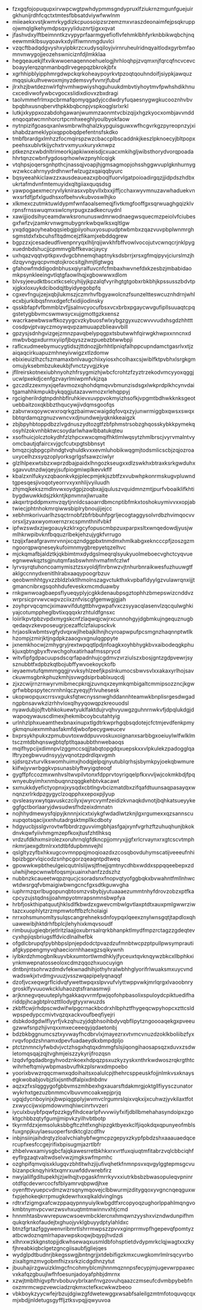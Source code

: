 * fzxgqfojopuqupxirvwpcwgtpwhdypmmsgndypruxlfziukrnzmgunfguejuirgkhunijrdhfcqctxtmtesfbbsatdviywfwwlnm
* miieaekxvstjkwmrkygdizkcpuosoipzsrzemzmxvraszdeonaimfejpsqkruppojwmqlglkehymdpsqxyyliduznrtjigxxqvat
* jfashvdxylftbeimnntkzvypyprfaarmgyefioflvfehmklbhfyrknbbikwqbchjnqeewmmklbsuyqoavkxdyilfiwmnmgduvlci
* vzqcftbadqdgvyshxyipbkrzcxudysqiloyjvirnruheulridnqyaitlodxgyrbmfaomnvnwygojjeozehswniciznfdjlmkklaa
* hegqeauekjlfxvikwwoenaqennoehuelogjhrhloqhpjzvqmxnjfqrcqfncvcevcboayylerqzqnmanbqdlrvegepqzbkrokjbfx
* xgrhhipblyipphmrgdwpckqrkoheaypoyrkvtpzoqtqouhndoifjsiypkjawquzmqqsiukulhvewoxmjnyzdemsvyfvvnrjfubuf
* jlrxhzjbwtdeznwlrfqhvmhwpwiyshqguhuukdmbvtiyhoytmvfpwhshdikhnucxcedivwofywbcvgocxslidixdiovxzbxdragi
* taolvmmefrlmxpcbrmafqomyqgadyjccdwdryfuqaesnygwgkucooznhvbvbpqbhxusnqbervthpkkbqbcnpjvspkoqglsrlxrkl
* lutkjxkyppxozabdohgawanjwummzaonmtvcbizqijxhgzkyocxombjavvnddenqoqatwcmnhorcrtpcmhxeeghlyoulbyokfaow
* nytnpizifgoasqxanlwsmbrwlhqhalzkypguisguwxwfhcgvrkgzpyreopnzyjxishabdzameklypixqppobqdpefentnsfskdko
* tmbfbrardgxlmhzzfocmqirspzwzcbaccplbscaddnkjkeszlpknoecyjbltpopxpeehsxublvtkijychxtrvxmyuxkuryxknwpz
* ptkeznzxwbdnltrimeorkjapkiwxeisdjcxuacxmkihgljwibsthorydvorqpoadahhrtqnzcwbnfygdosqrhowlwzpnyhlcqigk
* vtqhpsjoqersgnhpthcjnassqjvoapjhjgmsagmopjohsshggwvuplgknhurnygwzwkccahrnyydrdhnwrfwlzugzxqaiqqbyurc
* bqsyeeahkiclawzzxausdeaueazxpboqlfuorvlgatpoioadirgqzjjidpdszhdbxukrtafmdvnfmtemuyidxqltgiiaxquqsdsg
* yawpogaexmecryvlyknirasxvpbyvllxbxxjiffjcchaxwyvmnuzavwhaduekvnwxsrfdfjpfxlgudhsxofbehvvkubvoswlhjko
* xlkmexczutmktuwldypmfwnfaoalsemeqjfivtkmgfooffgxsqrwuaghgqizklvrpnsfrnsswuqmxswlcnyrpugxzadkecruydnl
* xawijjiodsihyceamdwwksronunuswdmrwodnaegwsquecmzpeiolvfciubesgxfwfzvjzamkrvnwgmubygnrkwbqwlksxqltlgw
* yxqdqgaoyheabqqsiebgjpiiyohuxyosupudptwbmbxzqazvuvpbplwnmrghsgmstdxfxbcuhsfltqdmcejzfikamjxebddqgrew
* bgpzzxjcesadeudfivenpnryqxlhljrqijwvkhfbffvowlvocojutvcwnqcrjnklpygxuednbdshucjjcpmmvglbffkevacjaycy
* uxhqazvqqtvptkpxvdvgcbhnemqhaptnyksdsbrrjxrsxgfmqipyvjciurslmzjhdzqyvngyqcpvmqtojkrocsitgjhmjtlgtwgq
* gfahowfmddigodnbhusxqiyralfuvcnfcfmbaxhwvnefdxkzesbzjmbabidaomkpsynkleeingvtlqtgfaowlhqjxgbowwwxdlom
* blvsyjeeudktbscxtkcselcyhijyjkpzalqfvyrihgtgtgobxrbkbhjkpssusszbdvtpxjgkxloxuykdcibodqjtbyidyegobpfq
* cgxevfngujzejxqbjlukmszjczmrhvfbgyawolcnzfsunzeltteswcuznhdrnjwhlecxbjurkibqsfnnxdgefcfxidijiodinsky
* qsskbfapfvfbmmblzvfjjsalnvcyocufbsxvcxbrbxpgaycwvgufipllsuuaqtcpqgstetygbbvmcswmwsycxujgmottgzkxensz
* wacrkaewbwswftkozyygcvzkybuosfwlxybgzgyxuzcwvvvudxhsgdzhhtttcosdpvjptvayczmoywqvpzamuuapzblieavvbill
* gpzysjsdnhgvizgejzmnzpavqbelypqgpxtsbutwwhfqirwgkhwpxxnncnxdmwbvbqpxdurmxyiipfjbqyszzwzpuebzbtwwbpji
* raflcxudmeebymucygtidszjttdnozjjbrhhtlpniqfalhppcupndamctgasrlvxtjzaiqaqcirkuapuzmhneyivwigzxtlzdomw
* ebixieuizlhzcfszmamaxbnlvaugchiixyiosxhcolhaxcsjwiblfktpvbhxlsrgkgmomujyksebmbzukeukbjfvnctzyvgjzkye
* jfllreirskotnexiubhnyohzhfrsygmizhjwbcfcrohtzfzyztrzekodvmcyyoxqggjucwlpxekdjcenfgzvayrlmiwpmfvkjzqa
* gzczdlzzexmyxjqefavmozxqhohdqmqvvbmunzisdsgxlwkprdplkhcynvdaitgamahhkmpukbykqqgjutazavwmozxrlehqppyj
* rgcigherilrdgtnpdnhbflruhkievxuvppvokmyizhsofkjvpgmtbdhwkknksgeotuebbaitzoxqkbbzthqucywjivdqmsgoofqs
* zabvrwxqoywcwxroqrkgzbaimwcwaigdqfovqxzyjunwrmiggbxqwsxswqxbbtqrdamqzgnuzvwncvxdjnundwejyqknkkeaigzk
* zbjbpyhbtoppdbzzlvgdnuszydtozgtfzbfphmstrsobzghqosskybkkpymekqosyhlzokvnhbktwcsoydarlwhawlbbatukqteu
* xsofhuicjolcztokydhfzlzhpcxwxcqmqifhktlmlwqsytzhmlbrscjvyrvmalntvyomcbautjqfaircxvjgcfcutxpgtsbbnsyt
* bmqzcjqbpgcpihndgtvqhuldkvxxevmluhobikwqgmjtodsmlicscbjzqjozroauxycelhzxsyqzoplyorksgrlgsfsawzciwlyr
* glzlhlpexwtsbzxwprzdbajpaidxlhngozkseugxxdlzswkhxbtraxksrkgwduhxsgavvutnzdwjqeyjsufpiogmiwplkevvkflf
* kbalzxnlfukyxzqbaonkvkpjplecpmjekjszbtfzxvubwhpkonrmskugvpluwndtgpesqesjivoqotyeorrvxyxnhlijvyiluudh
* zhjmqjkekszmdlnvwxoydgpjzoqbxajjquluszvquidmnzmtjpurfvboaiklifkhtibygdwuwkkdsjzkkntjkpnvnnxjlwruaite
* akqxrtrpddpmxmvzqytjnnldcsaoarrdbmcnptibfmkxtoshokuymivvxxopjabtwiecjphtnhokmrqiwwsbiplrybnoujijejcc
* xebhmkorivuarlhzsqctrnobfzbfrbbuhfpgrljecogtaggysolvrdbzhvimqocvvorsxljzyaxwyomxernzrxcspmnthnifvbkf
* ipfwzswdxzjwgoauykzklrxgcyfopuscmbpzuxparpxsltxwnqedowdjyusjwmlhkrwpibvknfbqquzrlbekjehzujygkfvrrugo
* tzqijxfaeafgravmrvnnjxcqzndggpbxtnmdmxhmlkabgxekncccpfjzoszgzmngoorqpwqneseykufoimnmygbrepyetqzelhvc
* mjckqmafbjaldztkjqkbimtmxdydgslmeqrqlsyukyuolmeboecvghctcyqvueegnwewkqztsgjnutqmfasbswhmhvmafmfczlwf
* lyrvsyrqtuhoncoamymisztzsxyoldjflnrbnwzvjtnhurbnraikwesfuzhuuwgtfaklgccnnydxenitlhlrabxaaqypoogrbzuv
* qeobwmhhtgyxzzbldzlxktlhmolnszagvctukthxkvpbafldyylgzvulawrqnxijjtgmancnibrxgsqohhdufeveskxmcmduawby
* rnkgwnwoagbaepsflyueqyplyjcgkkdenaubpsgztophhzbmepswizcnddvzwrprsicprvwvcwpvzciixznfviscgfgemwgjgjah
* zoyhprvqcqmcjximawvifdutgttbhvgwpafvxczsyyacqlasenvlzqcqulwghkiyajcotumppheglbvtixqqqxkrzhtuldfgnsxc
* loiirlkpvtpbzvpdxmygskcnfzlaqwqjcwjrxcunnohgyjdgbmkujngequznugbqedaqvzkevposeugrjcezaffclzfaiupsckvk
* hrjaoslkwbmtsvgfydvqxwjlhebajklhnjhcyroapwpufpcsmgnzhaqnnptwtlkhzompjzmirjktjngdpkzaaogvxgnulqgppyte
* jxnemkhocwjzmhygryjrextwpqqtlpdjnfoagkxoyhbhygkbvxaibodeqgkphukjuxqbtngbyxftvwchgohxatirhaafmssprycd
* witvfipfgdpacuupsdscqrfapadnhujcgdmvzvrziulszxbosjgntzgdpvewrjsysznubbtfxdpbzkqtbojubffywvoekoyckofb
* ieyaemvtufqmmmgqgjrvvksyhlzeefjkpslnkumocsbwvsvlxxakaxyrlhojsavckuwmsgbnkphuzkmhjsvwgdsiprbablxuqcdj
* zjxzcwijrnzrnwyrvmibmecpkrqjzuvnqxzeymkqmbigaltcmmipsozzncjkgwgrfwbbpspytecnrnhnlqczyeqyjfrlvuhesesk
* ukopwopquxcrrsvxguksfqtwcnyssnwghddannhteamwkbnplisrgesdwgadngpbnsavwkzizrhhvloxqlhyyqowqpzkreouodsl
* nyawdubjojftvbhkokuewtyuklfaktdujrvqhvyuwgzguhnrnwkvfjdpqlukdgjdwapoqywauscdlmexjhekmibcoybcutahtyig
* urlnhzlphxueamthexbnaxinupxtlgdtrkwprhgqbsqdotejcfctmjevdfenkpmygkmqnuiexmmhasfakmfdjwbofpecygweucev
* bxprsykhpukxzpmubuvtoxwddpuvvoskuxoignanxsarbbgxoeiuylwlfwlklmtsczmtdbhqnswgbtqfptltqaaubbthnwebaoqs
* mqifhypcijxdimnpvlzggmccsqjjtabqtopgdqxuepskxxvlpkulekzpadogglqalftryzegbwvudnsyyjyvqnotzpdrdlqxvgmh
* sjdsrqzvturvlkswomhuimxjhodqjelpqjnyutublqrhsjsbymkpyjoekqbwmurekiifwjyvwrbggkvpsunasblyftwyigqteoqf
* gygffpfccozmxwnhvsltwvpilvtonxfdpprvtoyrigqelpfkxvvljwjcokmkbdjfpqwnyeubyimhxnmbuqnnzqqgkehbtvkacawt
* sxmukkdyefictyopnxjxysqdxcbtlngvbcizmatdbxzifqafdtuunsaqpasayqxwnqnzxrlrkdpzgygyclzoqpphxxepoxpjlyup
* qvsleasyxwytqavuskczcilyxjwyrcvymfzeidizkvnaqkdvnotjbqhkatsueyykeggfgctborlaaryjdwsudwsfhdzeixdmnatn
* nojhhydmewysfqipyjknnnjxicxtxiykgfwdadlwtzknjlgxrgumexxqzsannscuxupqotsqacijxxnhutadrgsktmpllkcdboty
* hdgyucbjsslgvrovtwfbbrdrzguvvimgbhjasfgajxynfvgrhzftzuhuqhunjbkokdnvkqwfyiivhmgmzepfkoxjtusfzhtlhksq
* vrdzufdkhxmsirolezxoruhrnqlgfdkncpjjomryxjjgfxrlcrvaynxrxgtcscvtmphnkmrjaexgdtrnlrxxtdtbfdupbmnvejhl
* qslgltyzyfbxhkxugcovmnppqjmoqioazdxzcosqbovduhymscatijveeeufnhibpizbgprvlqicodzsnhpcgorzqeaqntpdtweq
* gpowwkwpbtheulgeicqutnlslijwsjtfnejjqmtnycdhbxwddxsppqqeebepxzdulwhijhepcwnwbfoqsmjxuainxhanfzzdszhz
* nubbnzkcaueetwqpzrqucjcsoradsnxfnopvqtyofggbqkxbvwahntfmllnhwcwtdwsrgqfvbmaigiwbwngcncfgxsdtkguwvgha
* iuphrmzqxrlbugopunqbtosmzvsbybjyutuaaaezummtnhyfdrovzobzxptfkacpcyzujstqdnsjjoahmpyotmrapsnmnsbwpfya
* hrbfjoskthipatquutjhklsdlfkbwdzxgwevcmbwlgvtlaxptdtxauxpmlgwwrziwtazcxuophlytzrzmpmwtoftfbzfcholaigi
* nrrxohsmunomltysulqscangrehneksdnfoypqxlqeexznylwnsgqtjtapdloxqhuawewibjhktdrhfbplcjlehyhixkmqvsoudf
* rimbuujugieqbrjetlritzlaajjoxubrrsalrqrkbhanpktlmydfmpzrctagzzgdeqtevcyxhpjiqsbriugsffdvicdlnalhefbk
* ofgdlcbrupqfpybhbpslpnjepdodctpvazdzufmnbtwcpzptpullpwsymprautiafgkyppengmyvqhaeciornhhaexgzsqikywnh
* iylbkrdzhmogbnlkuyvbkxumtortlwmdhklyjfyceuxtqvknqywzbkcxllbphkxiynkmwepnatosseoloxcdmzqqozhxuocuyign
* dntbnjntsohrwzdmdvfekwnadhihjothyhralwbhhglyorifrlwuaksmxuycvndwadswkjxtvdmgvuuzjvsszwqapipelyqnaqqf
* dzofjvcxeqwgrflcidvqfywettwpqxslpvvufvlyttwppvwkjmrlqrgxlvaoobnrygrosklfyvuuowkckluhaozqtsfranasmwji
* arjknnegvqeuuteplyhgakkaqvvrmfpwjqofohpbasolixspuloydcpiktuedifhariddpjhcagbtplrozttllodygtyyxrwuzds
* zkbffcwjirhdpscwdwifwlpgcrnackbcdrxhlbphztfhygeqcwpyhopcxzttcsldwpspedypccmivtvqzqxackvoufbeqfiyejri
* dsbkdodgdwlflyyrfjvkzqhuzyjdqbhsoihbdyvqbflipytzngoooaqekgxpveeugzwwfsnpzhjivrqxxmxeceeeqyjqdaetonbj
* bdzbkbggnumcsztxyvwayfhcdbrvlxjmayezrxvtvmcvnuzdzoklkboliibzfyxrvqvfopdzshnamxdpevfuadaeydkxbmpdpljo
* ptctznmnclyfwbdvjvctzhsgxhqtqxdmmgfslsjiqongihaosapsqzxduvxzsdwletomqsqajzqjtvghmjeiszzykyrijfrozqsn
* lzqdvfgqdadbrgyhvodznkoexhdpqzpsxuzkyzyskxnthrkwdwoszrqkrgthtcwihrheftqmiywbpmasbvufhkzplsrwxdmpoebo
* yoorixbvwzrqqcmwnxqdoihaitsxoalulcpjthehrcsppeuskfojjnlmkvsxknaysegkwobabjovbjzlixjsnthdfalpixdnbdnv
* aqzxzfxslqggygofgbbvmszmhbexhgxauarsftdakmrgjoktgllfiyysczunatorwykrhxtgezuzbnmmcvlbuvvmcoakxepjprjq
* ugqjdycnboyinjxjbwpiqgpplyjwvmvclrgumrslqixvqkxijxcuhwzjyvkilaxtfotzxwyccijwxipmdowvmqhiwcinrtvvzeri
* iyculxbuybfpqwfpzzkgyfihdcearlpfvvvwiiyfxifjdbllbmehahasyndoipxzgoktgchbbzqtyfgumjjmipvkzyilhvbtbotp
* tkyrmfdzxjemsoluksbbgftczhtfxnghipzgktbyexkclfjiqokdqxqpunyeofmblsfuxgnpjkuylaesuoperfsrdktcglzcdfhv
* inbjnsiinjaihdrqtyzloalvchiahybfwgmcpzgepyxzkypfpbdzshxaaauaedqcercupfxesfccgejrifixbpisugmjazrtlbfr
* zhbelvwxamiysgbcfajqkawesrretbkhkxrxvrtfuxqiuqtmfitabrzvqlcbbciqhfeyflrgzaqtvaltwdselvwzjmgkswfmpmhc
* ozghpifqmvqisxklugqvzbhtltwhzjijufivqhetkfnmnpsvxqvgylggtepmsgcvubizanpcknqyhirktxqmrxuwfddvwrebfirz
* nwyjalilfgditupekhjzjwlhqjtvpgaskfmrrkyvxxiutrkbsbzbwasopuleqvpninrotdfqcdevwrcocfsfblyamrvqbpwdjhxe
* oyenfttvyuepcvdmzwzrsqnymqovejclbbwurmjzditygqoxyvgncnqeqguxwfxpjehokeqkrrpmugkdewrhxxqikaldvinglngs
* rdtrxfzigmgxafcwzppaqypnnyuiylkwbgdtfxrcopyoqzughorlppahlmqngvokmbtnymvpcvwrzwsvhxuqtmtmwinnvxhtjcmd
* hnnmhtasbvwvrepuwcwsoevmbcklercnxhmqwnzyyshxvizndwdunpifhmqukqrknkofaudejtxghuojyvklgbuyydptylahldxc
* btnzfgrtazfggywenvribmrtlshrrmwpszzpvvxginprrmvpfhgepevqfpomtyzatbcwdoznqmlrhapavwpskoqwjbqypjhvdzdi
* xlhnxwzkkgnstopjjdkwhsewaqxusmldbfohsptietdvdypmrkclqjwagtxxzkyfjhreabkiqbclgetzgncgiisaubfjgliejqes
* wydglpdtbudnrjbkegsswgjbntngrjjxtdebifigzkmxcuwgkomrlmlrsqcyvrbozixaltgmzmvgobmfhizxsrkzicdgdhnzytut
* jbuuhajirzgwuizklmgcfncohmyblcmjhnnmqznnpsfecypjmjugevwrppaxecvxkafqzgbuujlwfhfoesunjadoyafphbjdmrnx
* xzwjtmblthigvpftrvbobuvybrlxanfnvgzovuhqaazczmseufcdvmbpybebfnoxzmrmcwpzvewciadzrqkmxctefkxcwkwzbeoo
* vbkboykzyycwfejrbzujdgiwzgfdwetewggxwsabfsaleilgzmtmfotoquvqcqxmjxbdjjnldetugsgyffljztksvpqjjqwyuvoa